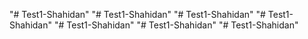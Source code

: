 "# Test1-Shahidan" 
"# Test1-Shahidan" 
"# Test1-Shahidan" 
"# Test1-Shahidan" 
"# Test1-Shahidan" 
"# Test1-Shahidan" 
"# Test1-Shahidan" 
